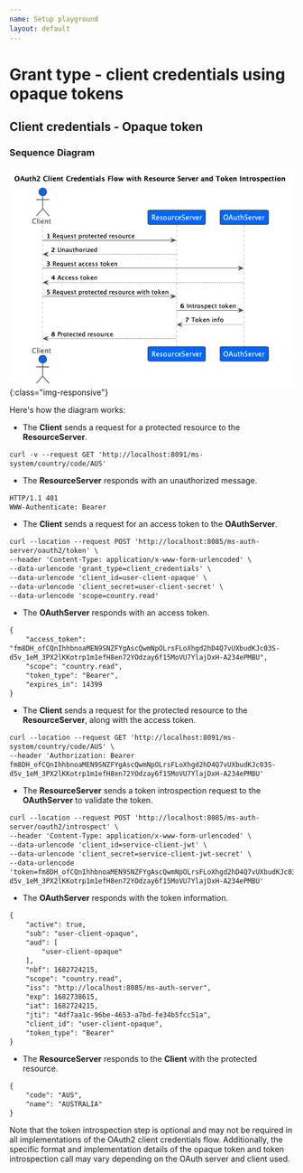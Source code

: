 ```yaml
---
name: Setup playground
layout: default
---
```

# Grant type - client credentials using opaque tokens

## Client credentials - Opaque token

### Sequence Diagram
![Client credentials - Opaque token](/diagrams/oauth2/sequence_diagrams/client_credentials_opaque_token/client_credentials_opaque_token.png){:class="img-responsive"}

Here's how the diagram works:

 - The **Client** sends a request for a protected resource to the **ResourceServer**.
```
curl -v --request GET 'http://localhost:8091/ms-system/country/code/AUS'
```

 - The **ResourceServer** responds with an unauthorized message.
```
HTTP/1.1 401
WWW-Authenticate: Bearer
```

 - The **Client** sends a request for an access token to the **OAuthServer**.
```
curl --location --request POST 'http://localhost:8085/ms-auth-server/oauth2/token' \
--header 'Content-Type: application/x-www-form-urlencoded' \
--data-urlencode 'grant_type=client_credentials' \
--data-urlencode 'client_id=user-client-opaque' \
--data-urlencode 'client_secret=user-client-secret' \
--data-urlencode 'scope=country.read'
```
 - The **OAuthServer** responds with an access token.
```
{
    "access_token": "fm8DH_ofCQnIhhbnoaMEN9SNZFYgAscQwmNpOLrsFLoXhgd2hD4Q7vUXbudKJc03S-d5v_1eM_3PX2lKKotrp1m1efH8en72YOdzay6f15MoVU7YlajDxH-A234ePMBU",
    "scope": "country.read",
    "token_type": "Bearer",
    "expires_in": 14399
}
```
 - The **Client** sends a request for the protected resource to the **ResourceServer**, along with the access token.
```
curl --location --request GET 'http://localhost:8091/ms-system/country/code/AUS' \
--header 'Authorization: Bearer fm8DH_ofCQnIhhbnoaMEN9SNZFYgAscQwmNpOLrsFLoXhgd2hD4Q7vUXbudKJc03S-d5v_1eM_3PX2lKKotrp1m1efH8en72YOdzay6f15MoVU7YlajDxH-A234ePMBU' 
```

 - The **ResourceServer** sends a token introspection request to the **OAuthServer** to validate the token.
```
curl --location --request POST 'http://localhost:8085/ms-auth-server/oauth2/introspect' \
--header 'Content-Type: application/x-www-form-urlencoded' \
--data-urlencode 'client_id=service-client-jwt' \
--data-urlencode 'client_secret=service-client-jwt-secret' \
--data-urlencode 'token=fm8DH_ofCQnIhhbnoaMEN9SNZFYgAscQwmNpOLrsFLoXhgd2hD4Q7vUXbudKJc03S-d5v_1eM_3PX2lKKotrp1m1efH8en72YOdzay6f15MoVU7YlajDxH-A234ePMBU'
```


 - The **OAuthServer** responds with the token information.
```
{
    "active": true,
    "sub": "user-client-opaque",
    "aud": [
        "user-client-opaque"
    ],
    "nbf": 1682724215,
    "scope": "country.read",
    "iss": "http://localhost:8085/ms-auth-server",
    "exp": 1682738615,
    "iat": 1682724215,
    "jti": "4df7aa1c-96be-4653-a7bd-fe34b5fcc51a",
    "client_id": "user-client-opaque",
    "token_type": "Bearer"
}
```

 - The **ResourceServer** responds to the **Client** with the protected resource.
```
{
    "code": "AUS",
    "name": "AUSTRALIA"
}
```

Note that the token introspection step is optional and may not be required in all implementations of the OAuth2 client credentials flow. Additionally, the specific format and implementation details of the opaque token and token introspection call may vary depending on the OAuth server and client used.

